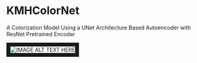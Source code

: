 # KMHColorNet
A Colorization Model Using a UNet Architecture Based Autoencoder with ResNet Pretrained Encoder 


<img src="https://github.com/clownprincejoker/KMHColorNet/blob/main/Graphs/AllModelSampleOutput.jpg" 
alt="IMAGE ALT TEXT HERE" border="10" />
